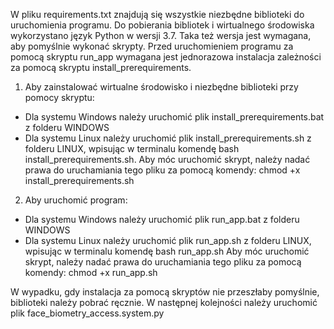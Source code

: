 W pliku requirements.txt znajdują się wszystkie niezbędne biblioteki do uruchomienia programu. Do pobierania bibliotek i wirtualnego środowiska
wykorzystano język Python w wersji 3.7. Taka też wersja jest wymagana, aby pomyślnie wykonać skrypty. Przed uruchomieniem programu za pomocą
skryptu run_app wymagana jest jednorazowa instalacja zależności za pomocą skryptu install_prerequirements.

1. Aby zainstalować wirtualne środowisko i niezbędne biblioteki przy pomocy skryptu:
* Dla systemu Windows należy uruchomić plik install_prerequirements.bat z folderu WINDOWS
* Dla systemu Linux należy uruchomić plik install_prerequirements.sh z folderu LINUX, wpisując w terminalu komendę bash install_prerequirements.sh.
  Aby móc uruchomić skrypt, należy nadać prawa do uruchamiania tego pliku za pomocą komendy: chmod +x install_prerequirements.sh

2. Aby uruchomić program:
* Dla systemu Windows należy uruchomić plik run_app.bat z folderu WINDOWS
* Dla systemu Linux należy uruchomić plik run_app.sh z folderu LINUX, wpisując w terminalu komendę bash run_app.sh
  Aby móc uruchomić skrypt, należy nadać prawa do uruchamiania tego pliku za pomocą komendy: chmod +x run_app.sh

W wypadku, gdy instalacja za pomocą skryptów nie przeszłaby pomyślnie, biblioteki należy pobrać ręcznie. W następnej kolejności należy uruchomić
plik face_biometry_access.system.py 